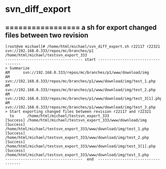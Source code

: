 # svn_diff_export
=================
a sh for export changed files between two revision
----------
    [root@vm michael]# /home/html/michael/svn_diff_export.sh r22117 r22321  svn://192.168.0.333/repos/mc/branches/p1 /home/html/michael/testsvn_export_333
    ----------------------------------- start -----------------------------------
    > Summarize
    AM      svn://192.168.0.333/repos/mc/branches/p1/www/download/img
    AM      svn://192.168.0.333/repos/mc/branches/p1/www/download/img/test_1.php
    AM      svn://192.168.0.333/repos/mc/branches/p1/www/download/img/test_2.php
    AM      svn://192.168.0.333/repos/mc/branches/p1/www/download/img/test_3[1].php
    AM      svn://192.168.0.333/repos/mc/branches/p1/www/download/img/test_3.php
    > Start exporting changed files between revision r22117 and r22321
      to      /home/html/michael/testsvn_export_333
    [Success] /home/html/michael/testsvn_export_333/www/download/img
    [Success] /home/html/michael/testsvn_export_333/www/download/img/test_1.php
    [Success] /home/html/michael/testsvn_export_333/www/download/img/test_2.php
    [Success] /home/html/michael/testsvn_export_333/www/download/img/test_3[1].php
    [Success] /home/html/michael/testsvn_export_333/www/download/img/test_3.php
    -----------------------------------  end  -----------------------------------
